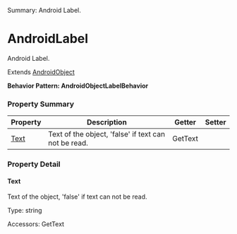 Summary: Android Label.

# AndroidLabel

Android Label.
 
Extends [AndroidObject](AndroidObject.md)





**Behavior Pattern: AndroidObjectLabelBehavior**


<!-- ============================== property summary ========================== -->

  

### Property Summary

| **Property** | **Description** | **Getter** | **Setter** |
| ------------ | --------------- | ---------- | ---------- |
| [Text](#text) | Text of the object, 'false' if text can not be read. | GetText |  |



  
<!-- ============================== action summary ========================== -->


<!-- ============================== property detail ========================== -->
  
### Property Detail
    
<a name="Text"></a>
#### Text


Text of the object, 'false' if text can not be read.

      
  
      
Type: string
      
      
Accessors: GetText
      
    
  
  
<!-- ============================== action detail ========================== -->
    

